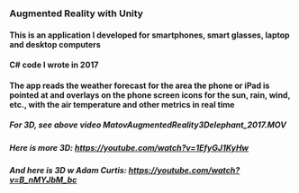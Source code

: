 ### Augmented Reality with Unity
#### This is an application I developed for smartphones, smart glasses, laptop and desktop computers
#### C# code I wrote in 2017
#### The app reads the weather forecast for the area the phone or iPad is pointed at and overlays on the phone screen icons for the sun, rain, wind, etc., with the air temperature and other metrics in real time
##### For 3D, see above video MatovAugmentedReality3Delephant_2017.MOV
##### Here is more 3D: https://youtube.com/watch?v=1EfyGJ1KyHw
##### And here is 3D w Adam Curtis: https://youtube.com/watch?v=B_nMYJbM_bc
